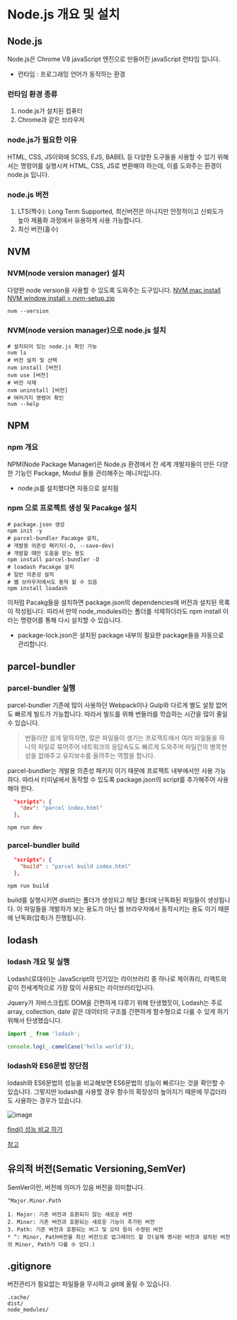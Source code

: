 # Node.js 개요 및 설치

## Node.js
Node.js은 Chrome V8 javaScript 엔진으로 만들어진 javaScript 런타임 입니다.
* 런타임 : 프로그래밍 언어가 동작하는 환경

### 런타임 환경 종류
1. node.js가 설치된 컴퓨터
2. Chrome과 같은 브라우저

### node.js가 필요한 이유
HTML, CSS, JS이외에 SCSS, EJS, BABEL 등 다양한 도구들을 사용할 수 있기 위해서는 명령어를 실행시켜 HTML, CSS, JS로 변환해야 하는데, 이를 도와주는 환경이 node.js 입니다.

### node.js 버전
1. LTS(짝수): Long Term Supported, 최신버전은 아니지만 안정적이고 신뢰도가 높아 제품화 과정에서 유용하게 사용 가능합니다.
2. 최신 버전(홀수)


## NVM

### NVM(node version manager) 설치
다양한 node version을 사용할 수 있도록 도와주는 도구입니다.
[NVM mac install](https://github.com/nvm-sh/nvm)
[NVM window install > nvm-setup.zip](https://github.com/coreybutler/nvm-windows/releases)
```shell
nvm --version
```

### NVM(node version manager)으로 node.js 설치
```shell
# 설치되어 있는 node.js 확인 가능
nvm ls
# 버전 설치 및 선택
nvm install [버전]
nvm use [버전]
# 버전 삭제
nvm uninstall [버전]
# 여러가지 명령어 확인
nvm --help
```

## NPM

### npm 개요
NPM(Node Package Manager)은 Node.js 환경에서 전 세계 개발자들이 만든 다양한 기능인 Package, Modul 들을 관리해주는 매니저입니다.
* node.js를 설치했다면 자동으로 설치됨

### npm 으로 프로젝트 생성 및 Pacakge 설치
```shell
# package.json 생성
npm init -y
# parcel-bundler Pacakge 설치, 
# 개발용 의존성 패키지(-D, --save-dev)
# 개발할 때만 도움을 받는 용도
npm install parcel-bundler -D
# loadash Pacakge 설치
# 일반 의존성 설치
# 웹 브라우저에서도 동작 할 수 있음
npm install loadash
```

이처럼 Pacakg들을 설치하면 package.json의 dependencies에 버전과 설치된 목록이 작성됩니다. 따라서 만약 node_modules라는 폴더를 삭제하더라도 npm install 이라는 명령어를 통해 다시 설치할 수 있습니다.
* package-lock.json은 설치된 package 내부의 필요한 package들을 자동으로 관리합니다.

## parcel-bundler

### parcel-bundler 실행
parcel-bundler 기존에 많이 사용하던 Webpack이나 Gulp와 다르게 별도 설정 없어도 빠르게 빌드가 가능합니다. 따라서 빌드를 위해 번들러를 학습하는 시간을 많이 줄일 수 있습니다.

>번들러란 쉽게 말하자면, 많은 파일들이 생기는 프로젝트에서 여러 파일들을 하나의 파일로 묶어주어 네트워크의 응답속도도 빠르게 도와주며 파일간의 병목현상을 없애주고 유지보수를 올려주는 역할을 합니다.

parcel-bundler는 개발용 의존성 패키지 이기 때문에 프로젝트 내부에서만 사용 가능하다. 따라서 터미널에서 동작할 수 있도록 package.json의 script를 추가해주어 사용해야 한다.

```json
  "scripts": {
    "dev": "parcel index.html"
  },
```
```shell
npm run dev
```

### parcel-bundler build

```json
  "scripts": {
    "build" : "parcel build index.html"
  },
```
```shell
npm run build
```

build를 실행시키면 dist라는 폴더가 생성되고 해당 폴더에 난독화된 파일들이 생성됩니다. 이 파일들을 개발자가 보는 용도가 아닌 웹 브라우저에서 동작시키는 용도 이기 때문에 난독화(압축)가 진행됩니다.

## lodash

### lodash 개요 및 실행
Lodash(로대쉬)는 JavaScript의 인기있는 라이브러리 중 하나로 제이쿼리, 리액트와 같이 전세계적으로 가장 많이 사용되는 라이브러리입니다.

Jquery가 자바스크립트 DOM을 간편하게 다루기 위해 탄생했듯이, Lodash는 주로 array, collection, date 같은 데이터의 구조를 간편하게 함수형으로 다룰 수 있게 하기 위해서 탄생했습니다.

```js
import _ from 'lodash';

console.log(_.camelCase('hello world'));
```

### lodash와 ES6문법 장단점
lodash와 ES6문법의 성능을 비교해보면 ES6문법의 성능이 빠르다는 것을 확인할 수 있습니다. 그렇지만 lodash를 사용할 경우 함수의 확장성이 높아지기 때문에 무겁더라도 사용하는 경우가 있습니다. 

![image](https://user-images.githubusercontent.com/32887635/190570260-65ffbb6f-4863-4c3b-8251-ea986fcd6391.png)

[find() 성능 비교 하기](https://measurethat.net/Benchmarks/Show/4831/0/native-find-vs-lodash-find#latest_results_block)

[참고](https://inpa.tistory.com/entry/LODASH-%F0%9F%93%9A-Lodash-vs-ES6-%EC%84%A4%EC%B9%98-%EC%9B%90%EB%A6%AC)


## 유의적 버전(Sematic Versioning,SemVer)
SemVer이란, 버전에 의미가 있음 버전을 의미합니다. 
```
^Major.Minor.Path

1. Major: 기존 버전과 호환되지 않는 새로운 버전
2. Minor: 기존 버전과 호환되는 새로운 기능이 추가된 버전
3. Path: 기존 버전과 호환되는 버그 및 오타 등이 수정된 버전
* ^: Minor, Path버전을 최신 버전으로 업그레이드 할 것(실제 명시된 버전과 설치된 버전의 Minor, Path가 다를 수 있다.)
```

## .gitignore
버전관리가 필요없는 파일들을 무시하고 git에 올릴 수 있습니다. 

```
.cache/
dist/
node_modules/
```